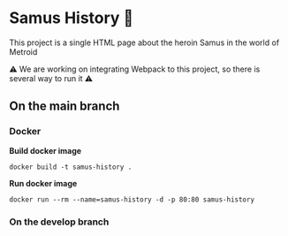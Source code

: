 # Samus History :space_invader:

This project is a single HTML page about the heroin Samus in the world of Metroid

:warning: We are working on integrating Webpack to this project, so there is several way to run it :warning:

## On the main branch

### Docker

**Build docker image**

    docker build -t samus-history .

**Run docker image**

    docker run --rm --name=samus-history -d -p 80:80 samus-history

### On the develop branch

